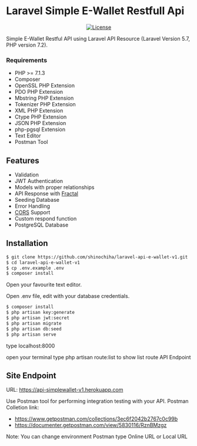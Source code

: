 # Laravel Simple E-Wallet Restfull Api
<p align="center">
<a href="https://api-simplewallet-v1.herokuapp.com"><img src="https://poser.pugx.org/laravel/framework/license.svg" alt="License"></a>
</p>

Simple E-Wallet Restful API using Laravel API Resource (Laravel Version 5.7, PHP version 7.2).

### Requirements
- PHP >= 7.1.3
- Composer
- OpenSSL PHP Extension
- PDO PHP Extension
- Mbstring PHP Extension
- Tokenizer PHP Extension
- XML PHP Extension
- Ctype PHP Extension
- JSON PHP Extension
- php-pgsql Extension
- Text Editor
- Postman Tool

## Features
- Validation
- JWT Authentication
- Models with proper relationships
- API Response with [Fractal](http://github.com/spatie/laravel-fractal)
- Seeding Database
- Error Handling
- [CORS](https://github.com/barryvdh/laravel-cors) Support
- Custom respond function
- PostgreSQL Database

## Installation

```sh
$ git clone https://github.com/shinochiha/laravel-api-e-wallet-v1.git
$ cd laravel-api-e-wallet-v1
$ cp .env.example .env
$ composer install
```

Open your favourite text editor.

Open .env file, edit with your database credentials.
```sh
$ composer install
$ php artisan key:generate
$ php artisan jwt:secret
$ php artisan migrate
$ php artisan db:seed
$ php artisan serve
```
type localhost:8000

open your terminal type php artisan route:list to show list route API Endpoint

## Site Endpoint
URL: https://api-simplewallet-v1.herokuapp.com

Use Postman tool for performing integration testing with your API. Postman Colletion link: 
- https://www.getpostman.com/collections/3ec6f2042b2767c0c99b
- https://documenter.getpostman.com/view/5830116/RznBMzgz

Note: You can change environment Postman type Online URL or Local URL

